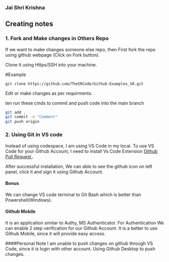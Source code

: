 ### Jai Shri Krishna

## Creating notes

### 1. Fork and Make changes in Others Repo 

If we want to make changes someone else repo, then
First fork the repo using github webpage (Click on Fork button).

Clone it using Https/SSH into your machine.

#Example

`git clone https://github.com/TheSRCode/Github-Examples_SR.git`

Edit or make changes as per requirments.

ten run these cmds to commit and push code into the main branch

```  sh 
git add .
git commit -m "Comment"
git push origin
```

### 2. Using Git in VS code

Instead of using codespace, I am using VS Code in my local.
To use VS Code for your Github Account, I need to install Vs Code Extension [ Github Pull Request ]( https://marketplace.visualstudio.com/items?itemName=GitHub.vscode-pull-request-github ).

After successful installation, We can able to see the github icon on left panel, click it and sign it using Github Account.

#### Bonus
We can change VS code terminal to Git Bash which is better than Powershell(Windows).

#### Github Mobile

It is an application similar to Authy, MS Authenticator.
For Authentication We can enable 2 step verification for our Github Account.
It is a better to use Github Mobile, since it will provide easy access.

####Personal Note
I am unable to push changes on github through VS Code, since it is login with other account.
Using Github Desktop to push changes.
